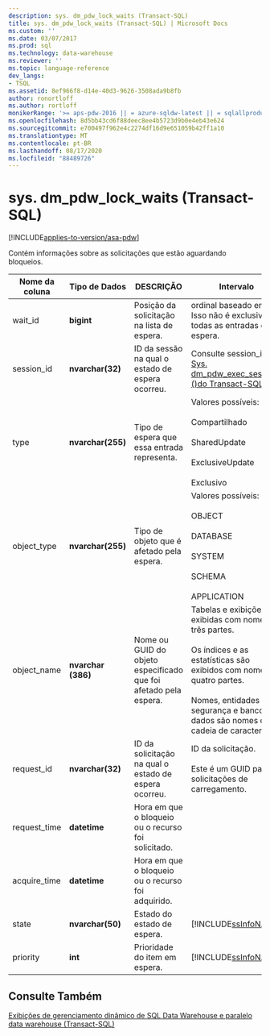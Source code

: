 ```yaml
---
description: sys. dm_pdw_lock_waits (Transact-SQL)
title: sys. dm_pdw_lock_waits (Transact-SQL) | Microsoft Docs
ms.custom: ''
ms.date: 03/07/2017
ms.prod: sql
ms.technology: data-warehouse
ms.reviewer: ''
ms.topic: language-reference
dev_langs:
- TSQL
ms.assetid: 8ef966f8-d14e-40d3-9626-3508ada9b8fb
author: ronortloff
ms.author: rortloff
monikerRange: '>= aps-pdw-2016 || = azure-sqldw-latest || = sqlallproducts-allversions'
ms.openlocfilehash: 8d5bb43cd6f88deec8ee4b5723d9b0e4eb43e624
ms.sourcegitcommit: e700497f962e4c2274df16d9e651059b42ff1a10
ms.translationtype: MT
ms.contentlocale: pt-BR
ms.lasthandoff: 08/17/2020
ms.locfileid: "88489726"
---
```

# <a name="sysdm_pdw_lock_waits-transact-sql"></a>sys. dm_pdw_lock_waits (Transact-SQL)
[!INCLUDE[applies-to-version/asa-pdw](../../includes/applies-to-version/asa-pdw.md)]

  Contém informações sobre as solicitações que estão aguardando bloqueios.  
  
|Nome da coluna|Tipo de Dados|DESCRIÇÃO|Intervalo|  
|-----------------|---------------|-----------------|-----------|  
|wait_id|**bigint**|Posição da solicitação na lista de espera.|ordinal baseado em 0. Isso não é exclusivo em todas as entradas de espera.|  
|session_id|**nvarchar(32)**|ID da sessão na qual o estado de espera ocorreu.|Consulte session_id em [Sys. dm_pdw_exec_sessions &#40;&#41;do Transact-SQL ](../../relational-databases/system-dynamic-management-views/sys-dm-pdw-exec-sessions-transact-sql.md).|  
|type|**nvarchar(255)**|Tipo de espera que essa entrada representa.|Valores possíveis:<br /><br /> Compartilhado<br /><br /> SharedUpdate<br /><br /> ExclusiveUpdate<br /><br /> Exclusivo|  
|object_type|**nvarchar(255)**|Tipo de objeto que é afetado pela espera.|Valores possíveis:<br /><br /> OBJECT<br /><br /> DATABASE<br /><br /> SYSTEM<br /><br /> SCHEMA<br /><br /> APPLICATION|  
|object_name|**nvarchar (386)**|Nome ou GUID do objeto especificado que foi afetado pela espera.|Tabelas e exibições são exibidas com nomes de três partes.<br /><br /> Os índices e as estatísticas são exibidos com nomes de quatro partes.<br /><br /> Nomes, entidades de segurança e bancos de dados são nomes de cadeia de caracteres.|  
|request_id|**nvarchar(32)**|ID da solicitação na qual o estado de espera ocorreu.|ID da solicitação.<br /><br /> Este é um GUID para solicitações de carregamento.|  
|request_time|**datetime**|Hora em que o bloqueio ou o recurso foi solicitado.||  
|acquire_time|**datetime**|Hora em que o bloqueio ou o recurso foi adquirido.||  
|state|**nvarchar(50)**|Estado do estado de espera.|[!INCLUDE[ssInfoNA](../../includes/ssinfona-md.md)]|  
|priority|**int**|Prioridade do item em espera.|[!INCLUDE[ssInfoNA](../../includes/ssinfona-md.md)]|  
  
## <a name="see-also"></a>Consulte Também  
 [Exibições de gerenciamento dinâmico de SQL Data Warehouse e paralelo data warehouse &#40;Transact-SQL&#41;](../../relational-databases/system-dynamic-management-views/sql-and-parallel-data-warehouse-dynamic-management-views.md)  
  
  
